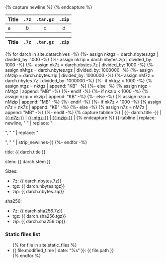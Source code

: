 ---
---

{% capture newline %}
{% endcapture %}

| Title | `.7z` | `.tar.gz` | `.zip` |
|:---|:---:|:---:|:---:|
|a|b|c|d|



| Title | `.7z` | `.tar.gz` | `.zip` |
|:---|:---:|:---:|:---:|
{% for darch in site.datarchives -%}
    {%- assign nktgz = darch.nbytes.tgz | divided_by: 1000 -%}
    {%- assign nkzip = darch.nbytes.zip | divided_by: 1000 -%}
    {%- assign nk7z = darch.nbytes.7z | divided_by: 1000 -%}
    {%- assign nMtgz = darch.nbytes.tgz | divided_by: 1000000 -%}
    {%- assign nMzip = darch.nbytes.zip | divided_by: 1000000 -%}
    {%- assign nM7z = darch.nbytes.7z | divided_by: 1000000 -%}
    {%- if nktgz < 1000 -%}
        {% assign ntgz = nktgz | append: "KB" -%}
    {%- else -%}
        {% assign ntgz = nMtgz | append: "MB" -%}
    {%- endif -%}
    {%- if nkzip < 1000 -%}
        {% assign nzip = nkzip | append: "KB" -%}
    {%- else -%}
        {% assign nzip = nMzip | append: "MB" -%}
    {%- endif -%}
    {%- if nk7z < 1000 -%}
        {% assign n7z = nk7z | append: "KB" -%}
    {%- else -%}
        {% assign n7z = nM7z | append: "MB" -%}
    {%- endif -%}
    {% capture tabline %}
| {{- darch.title -}} | [{{-n7z-}}]({{-darch.stem-}}.7z) | [{{-ntgz-}}]({{-darch.stem-}}.tar.gz) | [{{-nzip-}}]({{-darch.stem-}}.zip) |
    {% endcapture %}
{{-tabline | replace: newline, " " | replace: "<p>", " " | replace: "</p>", " " | strip_newlines-}}
{%- endfor -%}

<p>title: {{ darch.title }}</p>
<p>stem: {{ darch.stem }}</p>
<p>Sizes:</p>
<ul>
<li>7z: {{ darch.nbytes.7z}}</li>
<li>tgz: {{ darch.nbytes.tgz}}</li>
<li>zip: {{ darch.nbytes.zip}}</li>
</ul>
<p>sha256:</p>
<ul>
<li>7z: {{ darch.sha256.7z}}</li>
<li>tgz: {{ darch.sha256.tgz}}</li>
<li>zip: {{ darch.sha256.zip}}</li>
</ul>

### Static files list
<ul>
{% for file in site.static_files %}
<li>{{ file.modified_time | date: "%s" }}: {{ file.path }}</li>
{% endfor %}
</ul>

